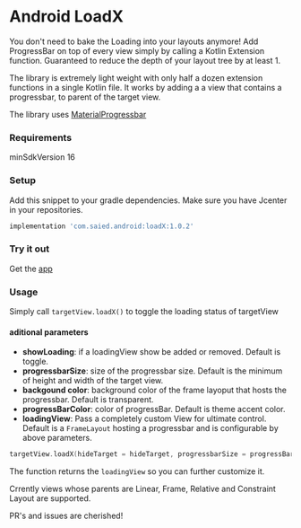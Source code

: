 # Android LoadX

You don't need to bake the Loading into your layouts anymore!  Add ProgressBar on top of every view simply by calling a Kotlin Extension function. Guaranteed to reduce the depth of your layout tree by at least 1.

 The library is extremely light weight with only half a dozen extension functions in a single Kotlin file. It works by adding a  a view that contains a progressbar, to parent of the target view.

The library uses [MaterialProgressbar](https://github.com/DreaminginCodeZH/MaterialProgressBar)

### Requirements

minSdkVersion 16

### Setup
Add this snippet to your gradle dependencies. Make sure you have Jcenter in your repositories.
```groovy
implementation 'com.saied.android:loadX:1.0.2'
```

### Try it out
Get the [app](https://github.com/saied89/Android-LoadX/releases/download/1.0.2/app-release.apk)

### Usage

Simply call `targetView.loadX()` to toggle the loading status of targetView

#### aditional parameters
- **showLoading**: if a loadingView show be added or removed. Default is toggle.
- **progressbarSize**: size of the progressbar size. Default is the minimum of height and width of the target view.
- **backgound color**: background color of the frame layoput that hosts the progressbar. Default is transparent.
- **progressBarColor**: color of progressBar. Default is theme accent color.
- **loadingView**: Pass a completely custom View for ultimate control. Default is a `FrameLayout` hosting a progressbar and is configurable by above parameters.

```kotlin
targetView.loadX(hideTarget = hideTarget, progressbarSize = progressBarSize, progressbarColor = progressColor, backgroundColor = progressBgColor)
```

The function returns the `loadingView` so you can further customize it.

Crrently views whose parents are Linear, Frame, Relative and Constraint Layout are supported.

PR's and issues are cherished!

